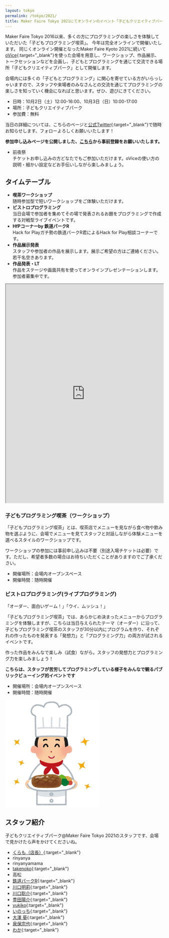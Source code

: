 ```yaml
---
layout: tokyo
permalink: /tokyo/2021/
title: Maker Faire Tokyo 2021にてオンラインのイベント「子どもクリエイティブパーク」開催！
---
```

Maker Faire Tokyo 2016以来、多くの方にプログラミングの楽しさを体験していただいた「子どもプログラミング喫茶」。
今年は完全オンラインで開催いたします。
同じくオンライン開催となったMaker Faire Kyoto 2021に続いて[oVice](https://ovice.in){:target="_blank"}を使った会場を用意し、ワークショップ、作品展示、トークセッションなどを企画し、子どもとプログラミングを通じて交流できる場所「子どもクリエイティブパーク」として開催します。

会場内には多くの「子どもとプログラミング」に関心を寄せている方がいらっしゃいますので、スタッフや来場者のみなさんとの交流を通じてプログラミングの楽しさを知っていく機会になればと思います。ぜひ、遊びにきてください。

- 日時：10月2日（土）12:00-16:00、10月3日（日）10:00-17:00
- 場所：子どもクリエイティブパーク
- 参加費：無料

当日の詳細については、こちらのページと[公式Twitter](https://twitter.com/pgmsaloon4kids){:target="_blank"}で随時お知らせします、フォローよろしくお願いいたします！

**参加申し込みページを公開しました、[こちら](https://peatix.com/event/2955769/)から事前登録をお願いいたします。**

- 前夜祭  
チケットお申し込みの方どなたでもご参加いただけます。oViceの使い方の説明・細かい設定などお手伝いしながら楽しみましょう。

## タイムテーブル
- **喫茶ワークショップ**  
随時参加型で短いワークショップをご体験いただけます。
- **ビストロプログラミング**  
当日会場で参加者を集めてその場で発表されるお題をプログラミングで作成する対戦型ライブイベントです。
- **HfPコーナーby 鉄道パークR**  
Hack for Playガチ勢の鉄道パークR君によるHack for Play相談コーナーです。
- **作品展示発表**  
スタッフや参加者の作品を展示します。展示ご希望の方はご連絡ください。若干名空きあります。
- **作品発表・LT**  
作品をステージや画面共有を使ってオンラインプレゼンテーションします。参加者募集中です。


<iframe src="https://docs.google.com/spreadsheets/d/e/2PACX-1vQWMrActqGAQ0hGIuoqKv5ZSK_0CCgq6dMdulwxCdXhl4cSYUDdI2Q7YyhV1HDrYfdwuIEFGanRKPJ7/pubhtml?gid=1924690616&amp;single=true&amp;widget=true&amp;headers=false" width="100%" height="700px"></iframe>

<a id="saloon">

### 子どもプログラミング喫茶（ワークショップ）
「子どもプログラミング喫茶」とは、喫茶店でメニューを見ながら食べ物や飲み物を選ぶように、会場でメニューを見てスタッフと対話しながら体験メニューを選べるスタイルのワークショップです。

ワークショップの参加には事前申し込みは不要（別途入場チケットは必要）です。ただし、希望者多数の場合はお待ちいただくことがありますのでご了承ください。

- 開催場所：会場内オープンスペース
- 開催時間：随時開催

<a id="bistro">

### ビストロプログラミング(ライブプログラミング)
「オーダー、面白いゲーム！」「ウイ、ムッシュ！」

「子どもプログラミング喫茶」では、あらかじめ決まったメニューからプログラミングを体験しますが、こちらは当日与えられたテーマ（オーダー）に沿って、子どもプログラミング喫茶のスタッフが30分以内にプログラムを作り、それぞれの作ったものを発表する「発想力」と「プログラミング力」の両方が試されるイベントです。

作った作品をみんなで楽しみ（試食）ながら。スタッフの発想力とプログラミング力を楽しみましょう！

__こちらは、スタッフが苦労してプログラミングしている様子をみんなで観るパブリックビューイング的イベントです__

- 開催場所：会場内オープンスペース
- 開催時間：随時開催

![ビストロプログラミング](/assets/images/2021/job_chef_man.png)

## スタッフ紹介
子どもクリエイティブパーク@Maker Faire Tokyo 2021のスタッフです、会場で見かけたら声をかけてくださいね。

- [くらも（店長）](/staff/qramo){:target="_blank"}
- rinyanya
- rinyanyamama
- [takenoko](/staff/takenoko){:target="_blank"}
- 高松
- [鉄道パークR](/staff/trainpark-r){:target="_blank"}
- [川口明莉](/staff/akari){:target="_blank"}
- [川口聡介](/staff/sousuke){:target="_blank"}
- [豊田陽介](/staff/toyota){:target="_blank"}
- [yukiko](/staff/yukiko){:target="_blank"}
- [いのっち](/staff/inomata){:target="_blank"}
- [大澤 葵](/staff/aoi){:target="_blank"}
- [泉保宗也](/staff/senbo-muneya){:target="_blank"}
- [わか](/staff/kwaka1208){:target="_blank"}
